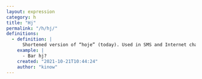 ```yaml
---
layout: expression
category: h
title: "Hj"
permalink: "/h/hj/"
definitions:
  - definition: |
      Shortened version of “hoje” (today). Used in SMS and Internet chat messages.
    example: |
      - Bar hj?
    created: "2021-10-21T10:44:24"
    author: "kinow"
---
```

